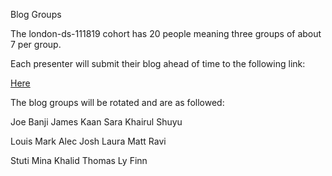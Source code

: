 Blog Groups 

The london-ds-111819 cohort has 20 people meaning three groups of about 7 per group.

Each presenter will submit their blog ahead of time to the following link:

[Here](https://docs.google.com/spreadsheets/d/1QZyz1-lOzclnqUB5MIDRhn1G0_BIhw3lWk4bCo-iuVE/edit?usp=sharing)

The blog groups will be rotated and are as followed: 

Joe
Banji 
James
Kaan
Sara
Khairul
Shuyu

Louis
Mark 
Alec 
Josh
Laura
Matt 
Ravi

Stuti
Mina
Khalid
Thomas
Ly
Finn

